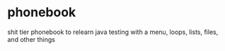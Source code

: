 # phonebook
shit tier phonebook to relearn java
testing with a menu, loops, lists, files, and other things
